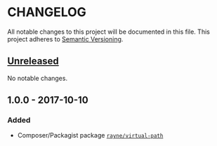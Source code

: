 # CHANGELOG

All notable changes to this project will be documented in this file.
This project adheres to [Semantic Versioning](http://semver.org).

## [Unreleased]

No notable changes.

## 1.0.0 - 2017-10-10

### Added

- Composer/Packagist package [`rayne/virtual-path`](https://packagist.org/packages/rayne/virtual-path)

[Unreleased]: https://github.com/rayne/virtual-path/compare/1.0.0...HEAD
